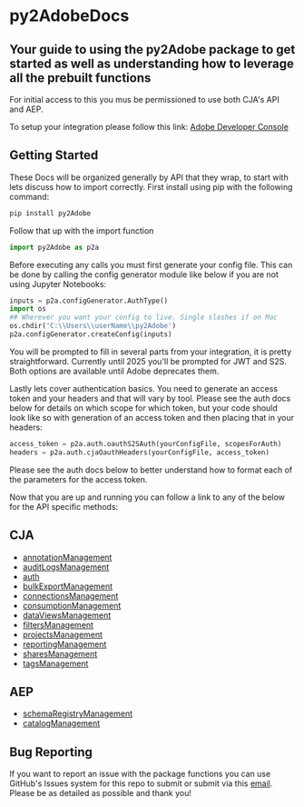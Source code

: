 # py2AdobeDocs
Your guide to using the py2Adobe package to get started as well as understanding how to leverage all the prebuilt functions
-----------------------
For initial access to this you mus be permissioned to use both CJA's API and AEP.

To setup your integration please follow this link: [Adobe Developer Console](https://developer.adobe.com/console/home)

## Getting Started
These Docs will be organized generally by API that they wrap, to start with lets discuss how to import correctly. First install using pip with the following command:

```python
pip install py2Adobe
```

Follow that up with the import function

```python
import py2Adobe as p2a
```
Before executing any calls you must first generate your config file. This can be done by calling the config generator module like below if you are not using Jupyter Notebooks:

```python
inputs = p2a.configGenerator.AuthType()
import os
## Wherever you want your config to live. Single slashes if on Mac
os.chdir('C:\\Users\\userName\\py2Adobe')
p2a.configGenerator.createConfig(inputs)
```
You will be prompted to fill in several parts from your integration, it is pretty straightforward. Currently until 2025 you'll be prompted for JWT and S2S. Both options are available until Adobe deprecates them.

Lastly lets cover authentication basics. You need to generate an access token and your headers and that will vary by tool. Please see the auth docs below for details on which scope for which token, but your code should look like so with generation of an access token and then placing that in your headers:

```python
access_token = p2a.auth.oauthS2SAuth(yourConfigFile, scopesForAuth)
headers = p2a.auth.cjaOauthHeaders(yourConfigFile, access_token)
```
Please see the auth docs below to better understand how to format each of the parameters for the access token.

Now that you are up and running you can follow a link to any of the below for the API specific methods:
## CJA 
* [annotationManagement](https://github.com/jaytmii/py2AdobeDocs/blob/main/docs/annotationsManagement.md)
* [auditLogsManagement](https://github.com/jaytmii/py2AdobeDocs/blob/main/docs/auditLogsManagement.md)
* [auth](https://github.com/jaytmii/py2AdobeDocs/blob/main/docs/auth.md)
* [bulkExportManagement](https://github.com/jaytmii/py2AdobeDocs/blob/main/docs/bulkExportManagement.md)
* [connectionsManagement](https://github.com/jaytmii/py2AdobeDocs/blob/main/docs/calculatedMetricsManagement.md)
* [consumptionManagement](https://github.com/jaytmii/py2AdobeDocs/blob/main/docs/consumptionManagement.md)
* [dataViewsManagement](https://github.com/jaytmii/py2AdobeDocs/blob/main/docs/dataViewsManagement.md)
* [filtersManagement](https://github.com/jaytmii/py2AdobeDocs/blob/main/docs/filtersMangement.md)
* [projectsManagement](https://github.com/jaytmii/py2AdobeDocs/blob/main/docs/projectsManagement.md)
* [reportingManagement](https://github.com/jaytmii/py2AdobeDocs/blob/main/docs/reportingManagement.md)
* [sharesManagement](https://github.com/jaytmii/py2AdobeDocs/blob/main/docs/sharesManagement.md)
* [tagsManagement](https://github.com/jaytmii/py2AdobeDocs/blob/main/docs/tagsManagement.md)

## AEP
* [schemaRegistryManagement](https://github.com/jaytmii/py2AdobeDocs/blob/main/docs/schemaRegistryManagement.md)
* [catalogManagement](https://github.com/jaytmii/py2AdobeDocs/blob/main/docs/catalogManagement.md)


## Bug Reporting
If you want to report an issue with the package functions you can use GitHub's Issues system for this repo to submit or submit via this [email](py2Adobe@gmail.com). Please be as detailed as possible and thank you!
